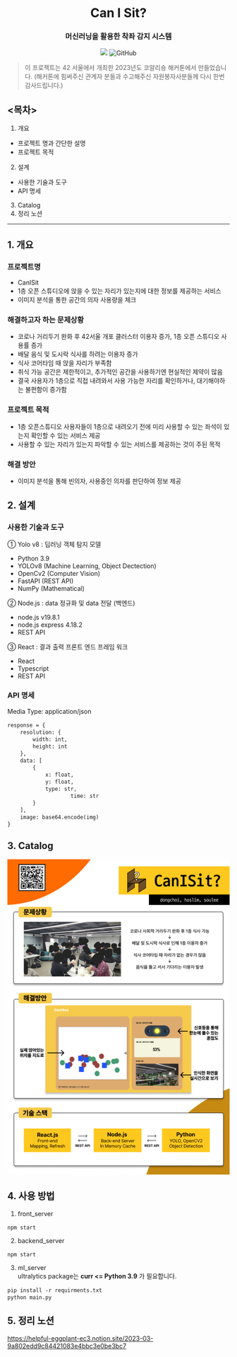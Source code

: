 <h1 align="center">Can I Sit?</h1>

<h3 align="center">머신러닝을 활용한 착좌 감지 시스템</h3>

<p align="center">
	<a href="https://hits.seeyoufarm.com"><img src="https://hits.seeyoufarm.com/api/count/incr/badge.svg?url=https%3A%2F%2Fgithub.com%2FHiHoi%2FCanISit&count_bg=%2379C83D&title_bg=%23555555&icon=&icon_color=%23E7E7E7&title=hits&edge_flat=false"/></a>
	<img alt="GitHub" src="https://img.shields.io/github/license/HiHoi/CanISit">
</p>

> 이 프로젝트는 42 서울에서 개최한 2023년도 코알리숑 해커톤에서 만들었습니다. 
>(해커톤에 힘써주신 관계자 분들과 수고해주신 자원봉자사분들께 다시 한번 감사드립니다.)

## <목차>
1. 개요
* 프로젝트 명과 간단한 설명
* 프로젝트 목적
2. 설계
* 사용한 기술과 도구
* API 명세
3. Catalog
4. 정리 노션
<hr/>

## 1. 개요
### 프로젝트명
- CanISit  
- 1층 오픈 스튜디오에 앉을 수 있는 자리가 있는지에 대한 정보를 제공하는 서비스  
- 이미지 분석을 통한 공간의 의자 사용량을 체크  

### 해결하고자 하는 문제상황
- 코로나 거리두기 완화 후 42서울 개포 클러스터 이용자 증가, 1층 오픈 스튜디오 사용률 증가
- 배달 음식 및 도시락 식사를 하려는 이용자 증가
- 식사 코어타임 때 앉을 자리가 부족함
- 취식 가능 공간은 제한적이고, 추가적인 공간을 사용하기엔 현실적인 제약이 많음
- 결국 사용자가 1층으로 직접 내려와서 사용 가능한 자리를 확인하거나, 대기해야하는 불편함이 증가함

### 프로젝트 목적
- 1층 오픈스튜디오 사용자들이 1층으로 내려오기 전에 미리 사용할 수 있는 좌석이 있는지 확인할 수 있는 서비스 제공
- 사용할 수 있는 자리가 있는지 파악할 수 있는 서비스를 제공하는 것이 주된 목적

### 해결 방안
- 이미지 분석을 통해 빈의자, 사용중인 의자를 판단하여 정보 제공 

## 2. 설계
### 사용한 기술과 도구
     
① Yolo v8 : 딥러닝 객체  탐지 모델
 - Python 3.9   
 - YOLOv8 (Machine Learning, Object Dectection)   
 - OpenCv2 (Computer Vision)   
 - FastAPI (REST API)   
 - NumPy (Mathematical)    

② Node.js : data 정규화 및 data 전달 (백엔드)
 - node.js v19.8.1   
 - node.js express 4.18.2   
 - REST API   
   
③ React : 결과 출력 프론트 엔드 프레임 워크
 - React   
 - Typescript   
 - REST API     

### API 명세
Media Type: application/json

```python3
response = {
	resolution: {
		width: int,
		height: int
	},
	data: [
		{
			x: float,
			y: float,
			type: str,
            		time: str
		}
	],
	image: base64.encode(img)
}	
```

## 3. Catalog
!["Catalog"](./catalog_CanISit.jpg)


## 4. 사용 방법
1. front_server
```shell
npm start
```
2. backend_server
```shell
npm start
```
3. ml_server<br>
ultralytics package는 **curr <= Python 3.9** 가 필요합니다.
```shell
pip install -r requirments.txt
python main.py
```

## 5. 정리 노션
<https://helpful-eggplant-ec3.notion.site/2023-03-9a802edd9c84421083e4bbc3e0be3bc7>

